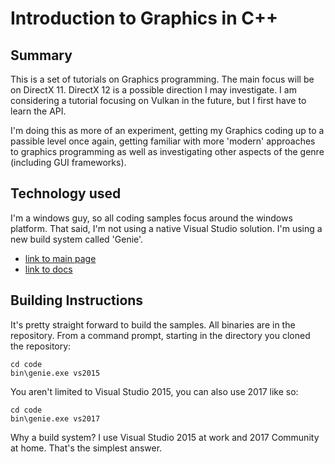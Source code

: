 # Introduction to Graphics in C++

## Summary

This is a set of tutorials on Graphics programming. The main focus will be on DirectX 11. DirectX 12 is a possible direction I may investigate.
I am considering a tutorial focusing on Vulkan in the future, but I first have to learn the API.

I'm doing this as more of an experiment, getting my Graphics coding up to a passible level once again,
getting familiar with more 'modern' approaches to graphics programming as well as investigating other aspects
of the genre (including GUI frameworks).

## Technology used

I'm a windows guy, so all coding samples focus around the windows platform. That said, I'm not using a native
Visual Studio solution. I'm using a new build system called 'Genie'.

 - [link to main page](https://github.com/bkaradzic/GENie)
 - [link to docs](https://github.com/bkaradzic/genie/blob/master/docs/scripting-reference.md#scripting-reference)

## Building Instructions

It's pretty straight forward to build the samples. All binaries are in the repository. From a command prompt, starting in the directory you cloned the repository:

```
cd code
bin\genie.exe vs2015
```

You aren't limited to Visual Studio 2015, you can also use 2017 like so:
```
cd code
bin\genie.exe vs2017
```

Why a build system? I use Visual Studio 2015 at work and 2017 Community at home. That's the simplest answer.
